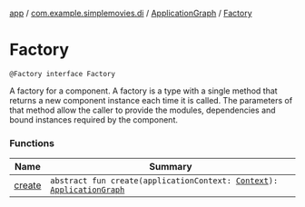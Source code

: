 [app](../../../index.md) / [com.example.simplemovies.di](../../index.md) / [ApplicationGraph](../index.md) / [Factory](./index.md)

# Factory

`@Factory interface Factory`

A factory for a component.
A factory is a type with a single method that returns a new component instance each time it is called.
The parameters of that method allow the caller to provide the modules, dependencies
and bound instances required by the component.

### Functions

| Name | Summary |
|---|---|
| [create](create.md) | `abstract fun create(applicationContext: `[`Context`](https://developer.android.com/reference/android/content/Context.html)`): `[`ApplicationGraph`](../index.md) |
